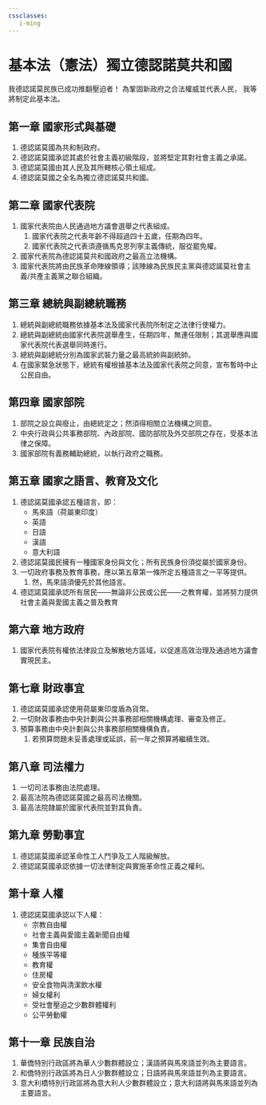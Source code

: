 ```yaml
---
cssclasses:
   i-ming
---
```


# 基本法（憲法）獨立德認諾莫共和國

我德認諾莫民族已成功推翻壓迫者！
為鞏固新政府之合法權威並代表人民，
我等將制定此基本法。

## 第一章 國家形式與基礎

1. 德認諾莫國為共和制政府。
2. 德認諾莫國承認其處於社會主義初級階段，並將堅定其對社會主義之承諾。
3. 德認諾莫國由其人民及其所轄核心領土組成。
4. 德認諾莫國之全名為獨立德認諾莫共和國。

## 第二章 國家代表院

1. 國家代表院由人民通過地方議會選舉之代表組成。
	 1. 國家代表院之代表年齡不得超過四十五歲，任期為四年。
	 2. 國家代表院之代表須遵循馬克思列寧主義傳統，服從罷免權。
2. 國家代表院為德認諾莫共和國政府之最高立法機構。
3. 國家代表院將由民族革命陣線領導；該陣線為民族民主黨與德認諾莫社會主義/共產主義黨之聯合組織。

## 第三章 總統與副總統職務

1. 總統與副總統職務依據基本法及國家代表院所制定之法律行使權力。
2. 總統與副總統由國家代表院選舉產生，任期四年，無連任限制；其選舉應與國家代表院代表選舉同時進行。
3. 總統與副總統分別為國家武裝力量之最高統帥與副統帥。
4. 在國家緊急狀態下，總統有權根據基本法及國家代表院之同意，宣布暫時中止公民自由。

## 第四章 國家部院

1. 部院之設立與廢止，由總統定之；然須得相關立法機構之同意。  
2. 中央行政與公共事務部院、內政部院、國防部院及外交部院之存在，受基本法律之保障。  
3. 國家部院有義務輔助總統，以執行政府之職務。

## 第五章 國家之語言、教育及文化

1. 德認諾莫國承認五種語言，即：
   - 馬來語（荷屬東印度）
   - 英語
   - 日語
   - 漢語
   - 意大利語
2. 德認諾莫國民擁有一種國家身份與文化；所有民族身份須從屬於國家身份。
3. 一切政府事務及教育事務，應以第五章第一條所定五種語言之一平等提供。
	1. 然，馬來語須優先於其他語言。
4. 德認諾莫國承認所有居民——無論非公民或公民——之教育權，並將努力提供社會主義與愛國主義之普及教育

## 第六章 地方政府

1. 國家代表院有權依法律設立及解散地方區域，以促進高效治理及通過地方議會實現民主。

## 第七章 財政事宜

1. 德認諾莫國承認使用荷屬東印度盾為貨幣。
2. 一切財政事務由中央計劃與公共事務部相關機構處理、審查及修正。
3. 預算事務由中央計劃與公共事務部相關機構負責。
   1. 若預算問題未妥善處理或延誤，前一年之預算將繼續生效。

## 第八章 司法權力

1. 一切司法事務由法院處理。
2. 最高法院為德認諾莫國之最高司法機關。
3. 最高法院隸屬於國家代表院並對其負責。

## 第九章 勞動事宜

1. 德認諾莫國承認革命性工人鬥爭及工人階級解放。
2. 德認諾莫國承認依據一切法律制定與實施革命性正義之權利。

## 第十章 人權

1. 德認諾莫國承認以下人權：
   - 宗教自由權
   - 社會主義與愛國主義新聞自由權
   - 集會自由權
   - 種族平等權
   - 教育權
   - 住房權
   - 安全食物與清潔飲水權
   - 婦女權利
   - 受社會壓迫之少數群體權利
   - 公平勞動權

## 第十一章 民族自治

1. 華僑特別行政區將為華人少數群體設立；漢語將與馬來語並列為主要語言。
2. 和僑特別行政區將為日人少數群體設立；日語將與馬來語並列為主要語言。
3. 意大利橋特別行政區將為意大利人少數群體設立；意大利語將與馬來語並列為主要語言。